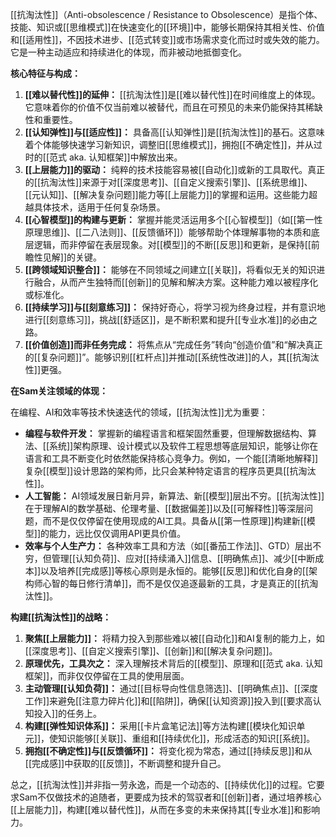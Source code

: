 [[抗淘汰性]]（Anti-obsolescence / Resistance to Obsolescence）是指个体、技能、知识或[[思维模式]]在快速变化的[[环境]]中，能够长期保持其相关性、价值和[[适用性]]，不因技术进步、[[范式转变]]或市场需求变化而过时或失效的能力。它是一种主动适应和持续进化的体现，而非被动地抵御变化。

**核心特征与构成：**

1.  **[[难以替代性]]的延伸：** [[抗淘汰性]]是[[难以替代性]]在时间维度上的体现。它意味着你的价值不仅当前难以被替代，而且在可预见的未来仍能保持其稀缺性和重要性。
2.  **[[认知弹性]]与[[适应性]]：** 具备高[[认知弹性]]是[[抗淘汰性]]的基石。这意味着个体能够快速学习新知识，调整旧[[思维模式]]，拥抱[[不确定性]]，并从过时的[[范式 aka. 认知框架]]中解放出来。
3.  **[[上层能力]]的驱动：** 纯粹的技术技能容易被[[自动化]]或新的工具取代。真正的[[抗淘汰性]]来源于对[[深度思考]]、[[自定义搜索引擎]]、[[系统思维]]、[[元认知]]、[[解决复杂问题]]能力等[[上层能力]]的掌握和运用。这些能力超越具体技术，适用于任何复杂场景。
4.  **[[心智模型]]的构建与更新：** 掌握并能灵活运用多个[[心智模型]]（如[[第一性原理思维]]、[[二八法则]]、[[反馈循环]]）能够帮助个体理解事物的本质和底层逻辑，而非停留在表层现象。对[[模型]]的不断[[反思]]和更新，是保持[[前瞻性见解]]的关键。
5.  **[[跨领域知识整合]]：** 能够在不同领域之间建立[[关联]]，将看似无关的知识进行融合，从而产生独特而[[创新]]的见解和解决方案。这种能力难以被程序化或标准化。
6.  **[[持续学习]]与[[刻意练习]]：** 保持好奇心，将学习视为终身过程，并有意识地进行[[刻意练习]]，挑战[[舒适区]]，是不断积累和提升[[专业水准]]的必由之路。
7.  **[[价值创造]]而非任务完成：** 将焦点从“完成任务”转向“创造价值”和“解决真正的[[复杂问题]]”。能够识别[[杠杆点]]并推动[[系统性改进]]的人，其[[抗淘汰性]]更强。

**在Sam关注领域的体现：**

在编程、AI和效率等技术快速迭代的领域，[[抗淘汰性]]尤为重要：

*   **编程与软件开发：** 掌握新的编程语言和框架固然重要，但理解数据结构、算法、[[系统]]架构原理、设计模式以及软件工程思想等底层知识，能够让你在语言和工具不断变化时依然能保持核心竞争力。例如，一个能[[清晰地解释]]复杂[[模型]]设计思路的架构师，比只会某种特定语言的程序员更具[[抗淘汰性]]。
*   **人工智能：** AI领域发展日新月异，新算法、新[[模型]]层出不穷。[[抗淘汰性]]在于理解AI的数学基础、伦理考量、[[数据偏差]]以及[[可解释性]]等深层问题，而不是仅仅停留在使用现成的AI工具。具备从[[第一性原理]]构建新[[模型]]的能力，远比仅仅调用API更具价值。
*   **效率与个人生产力：** 各种效率工具和方法（如[[番茄工作法]]、GTD）层出不穷，但管理[[认知负荷]]、应对[[持续涌入]]信息、[[明确焦点]]、减少[[中断成本]]以及培养[[完成感]]等核心原则是永恒的。能够[[反思]]和优化自身的[[架构师心智的每日修行清单]]，而不是仅仅追逐最新的工具，才是真正的[[抗淘汰性]]。

**构建[[抗淘汰性]]的战略：**

1.  **聚焦[[上层能力]]：** 将精力投入到那些难以被[[自动化]]和AI复制的能力上，如[[深度思考]]、[[自定义搜索引擎]]、[[创新]]和[[解决复杂问题]]。
2.  **原理优先，工具次之：** 深入理解技术背后的[[模型]]、原理和[[范式 aka. 认知框架]]，而非仅仅停留在工具的使用层面。
3.  **主动管理[[认知负荷]]：** 通过[[目标导向性信息筛选]]、[[明确焦点]]、[[深度工作]]来避免[[注意力碎片化]]和[[陷阱]]，确保[[认知资源]]投入到[[要求高认知投入]]的任务上。
4.  **构建[[弹性知识体系]]：** 采用[[卡片盒笔记法]]等方法构建[[模块化知识单元]]，使知识能够[[关联]]、重组和[[持续优化]]，形成活态的知识[[系统]]。
5.  **拥抱[[不确定性]]与[[反馈循环]]：** 将变化视为常态，通过[[持续反思]]和从[[完成感]]中获取的[[反馈]]，不断调整和提升自己。

总之，[[抗淘汰性]]并非指一劳永逸，而是一个动态的、[[持续优化]]的过程。它要求Sam不仅做技术的追随者，更要成为技术的驾驭者和[[创新]]者，通过培养核心[[上层能力]]，构建[[难以替代性]]，从而在多变的未来保持其[[专业水准]]和影响力。